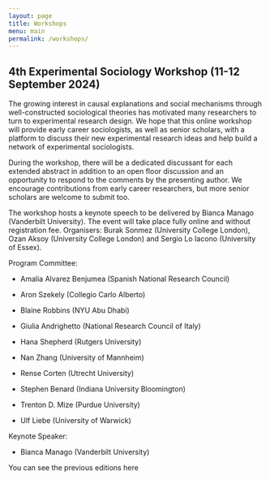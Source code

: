 ```yaml
---
layout: page
title: Workshops
menu: main
permalink: /workshops/
---
```


## 4th Experimental Sociology Workshop (11-12 September 2024)

The growing interest in causal explanations and social mechanisms through well-constructed sociological theories has motivated many researchers to turn to experimental research design. We hope that this online workshop will provide early career sociologists, as well as senior scholars, with a platform to discuss their new experimental research ideas and help build a network of experimental sociologists.

During the workshop, there will be a dedicated discussant for each extended abstract in addition to an open floor discussion and an opportunity to respond to the comments by the presenting author. We encourage contributions from early career researchers, but more senior scholars are welcome to submit too.

The workshop hosts a keynote speech to be delivered by Bianca Manago (Vanderbilt University). The event will take place fully online and without registration fee.
Organisers: Burak Sonmez (University College London), Ozan Aksoy (University College London) and Sergio Lo Iacono (University of Essex).

Program Committee:

- Amalia Alvarez Benjumea (Spanish National Research Council)
  
- Aron Szekely (Collegio Carlo Alberto)

- Blaine Robbins (NYU Abu Dhabi)

- Giulia Andrighetto (National Research Council of Italy)

- Hana Shepherd (Rutgers University)

- Nan Zhang (University of Mannheim)

- Rense Corten (Utrecht University)

- Stephen Benard (Indiana University Bloomington)

- Trenton D. Mize (Purdue University)

- Ulf Liebe (University of Warwick)

Keynote Speaker:

- Bianca Manago (Vanderbilt University)

You can see the previous editions here



